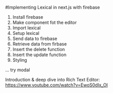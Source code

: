 #Implementing Lexical in next.js with firebase

1. Install firebase
2. Make component fot the editor
3. Import lexical
4. Setup lexical 
5. Send data to firebase
6. Retrieve data from firbase
7. Insert the delete function
8. Insert the update function 
9. Styling 

... try modal 

Introduction & deep dive into Rich Text Editor: https://www.youtube.com/watch?v=EwoS0dIx_OI